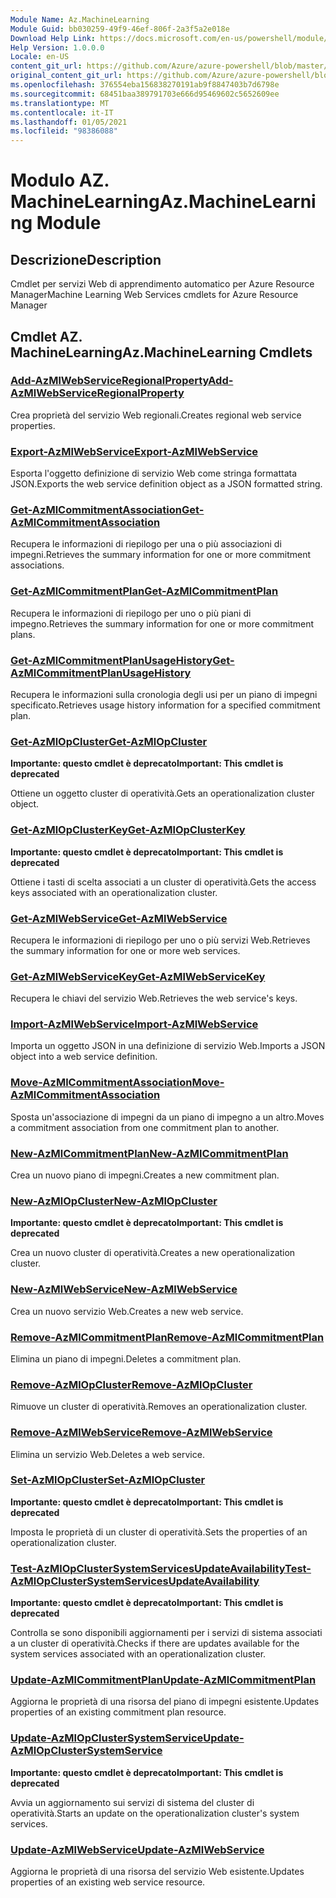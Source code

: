 ```yaml
---
Module Name: Az.MachineLearning
Module Guid: bb030259-49f9-46ef-806f-2a3f5a2e018e
Download Help Link: https://docs.microsoft.com/en-us/powershell/module/az.machinelearning
Help Version: 1.0.0.0
Locale: en-US
content_git_url: https://github.com/Azure/azure-powershell/blob/master/src/MachineLearning/MachineLearning/help/Az.MachineLearning.md
original_content_git_url: https://github.com/Azure/azure-powershell/blob/master/src/MachineLearning/MachineLearning/help/Az.MachineLearning.md
ms.openlocfilehash: 376554eba156838270191ab9f8847403b7d6798e
ms.sourcegitcommit: 68451baa389791703e666d95469602c5652609ee
ms.translationtype: MT
ms.contentlocale: it-IT
ms.lasthandoff: 01/05/2021
ms.locfileid: "98386088"
---
```

# <span data-ttu-id="bd374-101">Modulo AZ. MachineLearning</span><span class="sxs-lookup"><span data-stu-id="bd374-101">Az.MachineLearning Module</span></span>
## <span data-ttu-id="bd374-102">Descrizione</span><span class="sxs-lookup"><span data-stu-id="bd374-102">Description</span></span>
<span data-ttu-id="bd374-103">Cmdlet per servizi Web di apprendimento automatico per Azure Resource Manager</span><span class="sxs-lookup"><span data-stu-id="bd374-103">Machine Learning Web Services cmdlets for Azure Resource Manager</span></span>

## <span data-ttu-id="bd374-104">Cmdlet AZ. MachineLearning</span><span class="sxs-lookup"><span data-stu-id="bd374-104">Az.MachineLearning Cmdlets</span></span>
### [<span data-ttu-id="bd374-105">Add-AzMlWebServiceRegionalProperty</span><span class="sxs-lookup"><span data-stu-id="bd374-105">Add-AzMlWebServiceRegionalProperty</span></span>](Add-AzMlWebServiceRegionalProperty.md)
<span data-ttu-id="bd374-106">Crea proprietà del servizio Web regionali.</span><span class="sxs-lookup"><span data-stu-id="bd374-106">Creates regional web service properties.</span></span>

### [<span data-ttu-id="bd374-107">Export-AzMlWebService</span><span class="sxs-lookup"><span data-stu-id="bd374-107">Export-AzMlWebService</span></span>](Export-AzMlWebService.md)
<span data-ttu-id="bd374-108">Esporta l'oggetto definizione di servizio Web come stringa formattata JSON.</span><span class="sxs-lookup"><span data-stu-id="bd374-108">Exports the web service definition object as a JSON formatted string.</span></span>

### [<span data-ttu-id="bd374-109">Get-AzMlCommitmentAssociation</span><span class="sxs-lookup"><span data-stu-id="bd374-109">Get-AzMlCommitmentAssociation</span></span>](Get-AzMlCommitmentAssociation.md)
<span data-ttu-id="bd374-110">Recupera le informazioni di riepilogo per una o più associazioni di impegni.</span><span class="sxs-lookup"><span data-stu-id="bd374-110">Retrieves the summary information for one or more commitment associations.</span></span>

### [<span data-ttu-id="bd374-111">Get-AzMlCommitmentPlan</span><span class="sxs-lookup"><span data-stu-id="bd374-111">Get-AzMlCommitmentPlan</span></span>](Get-AzMlCommitmentPlan.md)
<span data-ttu-id="bd374-112">Recupera le informazioni di riepilogo per uno o più piani di impegno.</span><span class="sxs-lookup"><span data-stu-id="bd374-112">Retrieves the summary information for one or more commitment plans.</span></span>

### [<span data-ttu-id="bd374-113">Get-AzMlCommitmentPlanUsageHistory</span><span class="sxs-lookup"><span data-stu-id="bd374-113">Get-AzMlCommitmentPlanUsageHistory</span></span>](Get-AzMlCommitmentPlanUsageHistory.md)
<span data-ttu-id="bd374-114">Recupera le informazioni sulla cronologia degli usi per un piano di impegni specificato.</span><span class="sxs-lookup"><span data-stu-id="bd374-114">Retrieves usage history information for a specified commitment plan.</span></span>

### [<span data-ttu-id="bd374-115">Get-AzMlOpCluster</span><span class="sxs-lookup"><span data-stu-id="bd374-115">Get-AzMlOpCluster</span></span>](Get-AzMlOpCluster.md)
<span data-ttu-id="bd374-116">**Importante: questo cmdlet è deprecato**</span><span class="sxs-lookup"><span data-stu-id="bd374-116">**Important: This cmdlet is deprecated**</span></span>

<span data-ttu-id="bd374-117">Ottiene un oggetto cluster di operatività.</span><span class="sxs-lookup"><span data-stu-id="bd374-117">Gets an operationalization cluster object.</span></span>

### [<span data-ttu-id="bd374-118">Get-AzMlOpClusterKey</span><span class="sxs-lookup"><span data-stu-id="bd374-118">Get-AzMlOpClusterKey</span></span>](Get-AzMlOpClusterKey.md)
<span data-ttu-id="bd374-119">**Importante: questo cmdlet è deprecato**</span><span class="sxs-lookup"><span data-stu-id="bd374-119">**Important: This cmdlet is deprecated**</span></span>

<span data-ttu-id="bd374-120">Ottiene i tasti di scelta associati a un cluster di operatività.</span><span class="sxs-lookup"><span data-stu-id="bd374-120">Gets the access keys associated with an operationalization cluster.</span></span>

### [<span data-ttu-id="bd374-121">Get-AzMlWebService</span><span class="sxs-lookup"><span data-stu-id="bd374-121">Get-AzMlWebService</span></span>](Get-AzMlWebService.md)
<span data-ttu-id="bd374-122">Recupera le informazioni di riepilogo per uno o più servizi Web.</span><span class="sxs-lookup"><span data-stu-id="bd374-122">Retrieves the summary information for one or more web services.</span></span>

### [<span data-ttu-id="bd374-123">Get-AzMlWebServiceKey</span><span class="sxs-lookup"><span data-stu-id="bd374-123">Get-AzMlWebServiceKey</span></span>](Get-AzMlWebServiceKey.md)
<span data-ttu-id="bd374-124">Recupera le chiavi del servizio Web.</span><span class="sxs-lookup"><span data-stu-id="bd374-124">Retrieves the web service's keys.</span></span>

### [<span data-ttu-id="bd374-125">Import-AzMlWebService</span><span class="sxs-lookup"><span data-stu-id="bd374-125">Import-AzMlWebService</span></span>](Import-AzMlWebService.md)
<span data-ttu-id="bd374-126">Importa un oggetto JSON in una definizione di servizio Web.</span><span class="sxs-lookup"><span data-stu-id="bd374-126">Imports a JSON object into a web service definition.</span></span>

### [<span data-ttu-id="bd374-127">Move-AzMlCommitmentAssociation</span><span class="sxs-lookup"><span data-stu-id="bd374-127">Move-AzMlCommitmentAssociation</span></span>](Move-AzMlCommitmentAssociation.md)
<span data-ttu-id="bd374-128">Sposta un'associazione di impegni da un piano di impegno a un altro.</span><span class="sxs-lookup"><span data-stu-id="bd374-128">Moves a commitment association from one commitment plan to another.</span></span>

### [<span data-ttu-id="bd374-129">New-AzMlCommitmentPlan</span><span class="sxs-lookup"><span data-stu-id="bd374-129">New-AzMlCommitmentPlan</span></span>](New-AzMlCommitmentPlan.md)
<span data-ttu-id="bd374-130">Crea un nuovo piano di impegni.</span><span class="sxs-lookup"><span data-stu-id="bd374-130">Creates a new commitment plan.</span></span>

### [<span data-ttu-id="bd374-131">New-AzMlOpCluster</span><span class="sxs-lookup"><span data-stu-id="bd374-131">New-AzMlOpCluster</span></span>](New-AzMlOpCluster.md)
<span data-ttu-id="bd374-132">**Importante: questo cmdlet è deprecato**</span><span class="sxs-lookup"><span data-stu-id="bd374-132">**Important: This cmdlet is deprecated**</span></span>

<span data-ttu-id="bd374-133">Crea un nuovo cluster di operatività.</span><span class="sxs-lookup"><span data-stu-id="bd374-133">Creates a new operationalization cluster.</span></span>

### [<span data-ttu-id="bd374-134">New-AzMlWebService</span><span class="sxs-lookup"><span data-stu-id="bd374-134">New-AzMlWebService</span></span>](New-AzMlWebService.md)
<span data-ttu-id="bd374-135">Crea un nuovo servizio Web.</span><span class="sxs-lookup"><span data-stu-id="bd374-135">Creates a new web service.</span></span>

### [<span data-ttu-id="bd374-136">Remove-AzMlCommitmentPlan</span><span class="sxs-lookup"><span data-stu-id="bd374-136">Remove-AzMlCommitmentPlan</span></span>](Remove-AzMlCommitmentPlan.md)
<span data-ttu-id="bd374-137">Elimina un piano di impegni.</span><span class="sxs-lookup"><span data-stu-id="bd374-137">Deletes a commitment plan.</span></span>

### [<span data-ttu-id="bd374-138">Remove-AzMlOpCluster</span><span class="sxs-lookup"><span data-stu-id="bd374-138">Remove-AzMlOpCluster</span></span>](Remove-AzMlOpCluster.md)
<span data-ttu-id="bd374-139">Rimuove un cluster di operatività.</span><span class="sxs-lookup"><span data-stu-id="bd374-139">Removes an operationalization cluster.</span></span>

### [<span data-ttu-id="bd374-140">Remove-AzMlWebService</span><span class="sxs-lookup"><span data-stu-id="bd374-140">Remove-AzMlWebService</span></span>](Remove-AzMlWebService.md)
<span data-ttu-id="bd374-141">Elimina un servizio Web.</span><span class="sxs-lookup"><span data-stu-id="bd374-141">Deletes a web service.</span></span>

### [<span data-ttu-id="bd374-142">Set-AzMlOpCluster</span><span class="sxs-lookup"><span data-stu-id="bd374-142">Set-AzMlOpCluster</span></span>](Set-AzMlOpCluster.md)
<span data-ttu-id="bd374-143">**Importante: questo cmdlet è deprecato**</span><span class="sxs-lookup"><span data-stu-id="bd374-143">**Important: This cmdlet is deprecated**</span></span>

<span data-ttu-id="bd374-144">Imposta le proprietà di un cluster di operatività.</span><span class="sxs-lookup"><span data-stu-id="bd374-144">Sets the properties of an operationalization cluster.</span></span>

### [<span data-ttu-id="bd374-145">Test-AzMlOpClusterSystemServicesUpdateAvailability</span><span class="sxs-lookup"><span data-stu-id="bd374-145">Test-AzMlOpClusterSystemServicesUpdateAvailability</span></span>](Test-AzMlOpClusterSystemServicesUpdateAvailability.md)
<span data-ttu-id="bd374-146">**Importante: questo cmdlet è deprecato**</span><span class="sxs-lookup"><span data-stu-id="bd374-146">**Important: This cmdlet is deprecated**</span></span>

<span data-ttu-id="bd374-147">Controlla se sono disponibili aggiornamenti per i servizi di sistema associati a un cluster di operatività.</span><span class="sxs-lookup"><span data-stu-id="bd374-147">Checks if there are updates available for the system services associated with an operationalization cluster.</span></span>

### [<span data-ttu-id="bd374-148">Update-AzMlCommitmentPlan</span><span class="sxs-lookup"><span data-stu-id="bd374-148">Update-AzMlCommitmentPlan</span></span>](Update-AzMlCommitmentPlan.md)
<span data-ttu-id="bd374-149">Aggiorna le proprietà di una risorsa del piano di impegni esistente.</span><span class="sxs-lookup"><span data-stu-id="bd374-149">Updates properties of an existing commitment plan resource.</span></span>

### [<span data-ttu-id="bd374-150">Update-AzMlOpClusterSystemService</span><span class="sxs-lookup"><span data-stu-id="bd374-150">Update-AzMlOpClusterSystemService</span></span>](Update-AzMlOpClusterSystemService.md)
<span data-ttu-id="bd374-151">**Importante: questo cmdlet è deprecato**</span><span class="sxs-lookup"><span data-stu-id="bd374-151">**Important: This cmdlet is deprecated**</span></span>

<span data-ttu-id="bd374-152">Avvia un aggiornamento sui servizi di sistema del cluster di operatività.</span><span class="sxs-lookup"><span data-stu-id="bd374-152">Starts an update on the operationalization cluster's system services.</span></span>

### [<span data-ttu-id="bd374-153">Update-AzMlWebService</span><span class="sxs-lookup"><span data-stu-id="bd374-153">Update-AzMlWebService</span></span>](Update-AzMlWebService.md)
<span data-ttu-id="bd374-154">Aggiorna le proprietà di una risorsa del servizio Web esistente.</span><span class="sxs-lookup"><span data-stu-id="bd374-154">Updates properties of an existing web service resource.</span></span>

